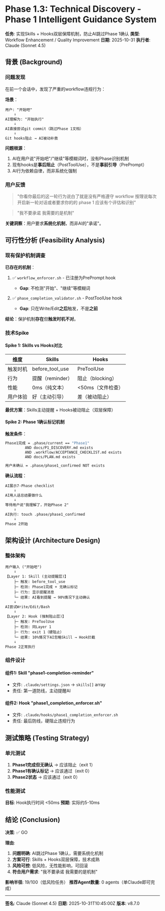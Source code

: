 # Phase 1.3: Technical Discovery - Phase 1 Intelligent Guidance System

**任务**: 实现Skills + Hooks双层保障机制，防止AI跳过Phase 1确认
**类型**: Workflow Enhancement / Quality Improvement
**日期**: 2025-10-31
**执行者**: Claude (Sonnet 4.5)

## 背景 (Background)

### 问题发现

在前一个会话中，发现了严重的workflow违规行为：

**场景**：
```
用户: "开始吧"
    ↓
AI理解为: "开始执行"
    ↓
AI直接尝试git commit（跳过Phase 1文档）
    ↓
Git hooks阻止 → AI被动补救
```

**问题根源**：
1. AI在用户说"开始吧"/"继续"等模糊词时，没有Phase识别机制
2. 现有hooks是**事后阻止**（PostToolUse），不是**事前引导**（PrePrompt）
3. AI行为依赖自律，而非系统化强制

### 用户反馈

> "你看你最后的这一轮行为说白了就是没有严格遵守 workflow 按理说每次开启新一轮对话或者要求你的的 phase 1 应该有个评估和识别"

> "我不要承诺 我需要的是机制"

**关键洞察**：用户要求**系统化机制**，而非AI的"承诺"。

## 可行性分析 (Feasibility Analysis)

### 现有保护机制调查

**已存在的机制**：
1. ✅ `workflow_enforcer.sh` - 已注册为PrePrompt hook
   - **Gap**: 不检测"开始"、"继续"等模糊词

2. ✅ `phase_completion_validator.sh` - PostToolUse hook
   - **Gap**: 只在Write/Edit**之后**触发，不是**之前**

**结论**：保护机制**存在**但**触发时机不对**。

### 技术Spike

#### Spike 1: Skills vs Hooks对比

| 维度 | Skills | Hooks |
|------|--------|-------|
| 触发时机 | before_tool_use | PreToolUse |
| 行为 | 提醒（reminder） | 阻止（blocking） |
| 性能 | 0ms（纯文本） | <50ms（文件检查） |
| 用户体验 | 好（主动引导） | 差（被动阻止） |

**最优方案**：Skills主动提醒 + Hooks被动阻止（双层保障）

#### Spike 2: Phase 1确认标记机制

**触发条件**：
```bash
Phase1完成 = .phase/current == "Phase1"
         AND docs/P1_DISCOVERY.md exists
         AND .workflow/ACCEPTANCE_CHECKLIST.md exists
         AND docs/PLAN.md exists

用户未确认 = .phase/phase1_confirmed NOT exists
```

**确认流程**：
```
AI展示7-Phase checklist
    ↓
AI用人话总结要做什么
    ↓
等待用户说"我理解了，开始Phase 2"
    ↓
AI执行: touch .phase/phase1_confirmed
    ↓
Phase 2开始
```

## 架构设计 (Architecture Design)

### 整体架构

```
用户输入 ("开始吧")
    ↓
【Layer 1: Skill (主动提醒层)】
    ├─ 触发: before_tool_use
    ├─ 检测: Phase1完成 + 无确认标记
    ├─ 行为: 显示提醒消息
    └─ 结果: AI看到提醒 → 90%情况下主动确认
    ↓
AI尝试Write/Edit/Bash
    ↓
【Layer 2: Hook (强制阻止层)】
    ├─ 触发: PreToolUse
    ├─ 检测: 同Layer 1
    ├─ 行为: exit 1（硬阻止）
    └─ 结果: 10%情况下AI忽略Skill → Hook拦截
    ↓
Phase 2正常执行
```

### 组件设计

#### 组件1: Skill "phase1-completion-reminder"
- 文件: `.claude/settings.json` → `skills[]` array
- 责任: 第一道防线，主动提醒AI

#### 组件2: Hook "phase1_completion_enforcer.sh"
- 文件: `.claude/hooks/phase1_completion_enforcer.sh`
- 责任: 最后防线，硬阻止违规行为

## 测试策略 (Testing Strategy)

### 单元测试

1. **Phase1完成但无确认** → 应该阻止（exit 1）
2. **Phase1有确认标记** → 应该通过（exit 0）
3. **Phase2状态** → 应该通过（exit 0）

### 性能测试

**目标**: Hook执行时间 <50ms
**预期**: 实际约5-10ms

## 结论 (Conclusion)

**决策**: ✅ GO

**理由**:
1. **问题明确**: AI跳过Phase 1确认，需要系统化机制
2. **方案可行**: Skills + Hooks双层保障，技术成熟
3. **风险可控**: 低风险，无性能影响，可回滚
4. **符合用户需求**: "我不要承诺 我需要的是机制"

**影响半径**: 19/100（低风险任务）
**推荐Agent数量**: 0 agents（单Claude即可完成）

---

**签名**: Claude (Sonnet 4.5)
**日期**: 2025-10-31T10:45:00Z
**版本**: v8.7.0
